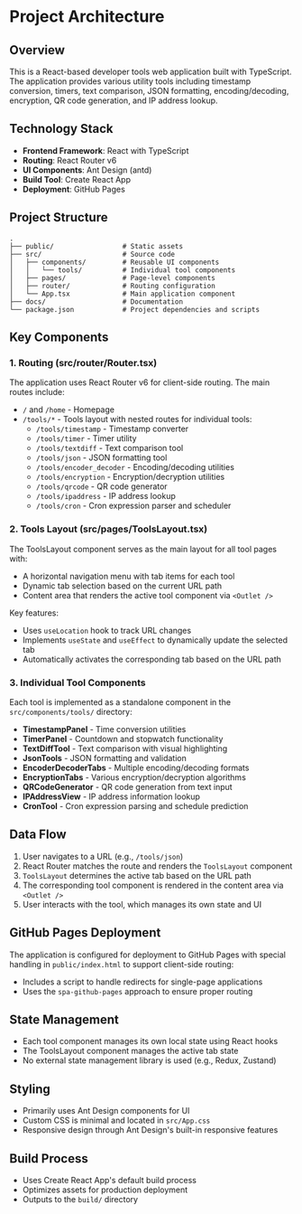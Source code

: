 # Project Architecture

## Overview

This is a React-based developer tools web application built with TypeScript. The application provides various utility tools including timestamp conversion, timers, text comparison, JSON formatting, encoding/decoding, encryption, QR code generation, and IP address lookup.

## Technology Stack

- **Frontend Framework**: React with TypeScript
- **Routing**: React Router v6
- **UI Components**: Ant Design (antd)
- **Build Tool**: Create React App
- **Deployment**: GitHub Pages

## Project Structure

```
.
├── public/                 # Static assets
├── src/                    # Source code
│   ├── components/         # Reusable UI components
│   │   └── tools/          # Individual tool components
│   ├── pages/              # Page-level components
│   ├── router/             # Routing configuration
│   └── App.tsx             # Main application component
├── docs/                   # Documentation
└── package.json            # Project dependencies and scripts
```

## Key Components

### 1. Routing (src/router/Router.tsx)

The application uses React Router v6 for client-side routing. The main routes include:

- `/` and `/home` - Homepage
- `/tools/*` - Tools layout with nested routes for individual tools:
  - `/tools/timestamp` - Timestamp converter
  - `/tools/timer` - Timer utility
  - `/tools/textdiff` - Text comparison tool
  - `/tools/json` - JSON formatting tool
  - `/tools/encoder_decoder` - Encoding/decoding utilities
  - `/tools/encryption` - Encryption/decryption utilities
  - `/tools/qrcode` - QR code generator
  - `/tools/ipaddress` - IP address lookup
  - `/tools/cron` - Cron expression parser and scheduler

### 2. Tools Layout (src/pages/ToolsLayout.tsx)

The ToolsLayout component serves as the main layout for all tool pages with:

- A horizontal navigation menu with tab items for each tool
- Dynamic tab selection based on the current URL path
- Content area that renders the active tool component via `<Outlet />`

Key features:
- Uses `useLocation` hook to track URL changes
- Implements `useState` and `useEffect` to dynamically update the selected tab
- Automatically activates the corresponding tab based on the URL path

### 3. Individual Tool Components

Each tool is implemented as a standalone component in the `src/components/tools/` directory:

- **TimestampPanel** - Time conversion utilities
- **TimerPanel** - Countdown and stopwatch functionality
- **TextDiffTool** - Text comparison with visual highlighting
- **JsonTools** - JSON formatting and validation
- **EncoderDecoderTabs** - Multiple encoding/decoding formats
- **EncryptionTabs** - Various encryption/decryption algorithms
- **QRCodeGenerator** - QR code generation from text input
- **IPAddressView** - IP address information lookup
- **CronTool** - Cron expression parsing and schedule prediction

## Data Flow

1. User navigates to a URL (e.g., `/tools/json`)
2. React Router matches the route and renders the `ToolsLayout` component
3. `ToolsLayout` determines the active tab based on the URL path
4. The corresponding tool component is rendered in the content area via `<Outlet />`
5. User interacts with the tool, which manages its own state and UI

## GitHub Pages Deployment

The application is configured for deployment to GitHub Pages with special handling in `public/index.html` to support client-side routing:

- Includes a script to handle redirects for single-page applications
- Uses the `spa-github-pages` approach to ensure proper routing

## State Management

- Each tool component manages its own local state using React hooks
- The ToolsLayout component manages the active tab state
- No external state management library is used (e.g., Redux, Zustand)

## Styling

- Primarily uses Ant Design components for UI
- Custom CSS is minimal and located in `src/App.css`
- Responsive design through Ant Design's built-in responsive features

## Build Process

- Uses Create React App's default build process
- Optimizes assets for production deployment
- Outputs to the `build/` directory